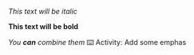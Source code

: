 *This text will be italic*


**This text will be bold**


_You **can** combine them_
⌨️ Activity: Add some emphas
